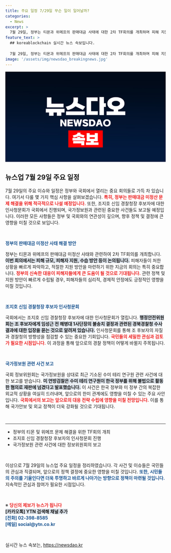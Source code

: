 ```yaml
---
title: 주요 일정 7/29일 무슨 일이 일어날까?
categories:
  - News
excerpt: >
  7월 29일, 정부는 티몬과 위메프의 판매대금 사태에 대한 2차 TF회의를 개최하며 피해 지원 방안을 논의합니다. 국회에서는 신임 경찰청장 후보에 대한 인사청문회와 함께 국가정보원 관련 사건 보고도 예정되어 있어, 뜨거운 이슈가 쏟아집니다!
feature_text: >
  ## koreablockchain 실시간 뉴스 속보입니다.

  7월 29일, 정부는 티몬과 위메프의 판매대금 사태에 대한 2차 TF회의를 개최하며 피해 지원 방안을 논의합니다. 국회에서는 신임 경찰청장 후보에 대한 인사청문회와 함께 국가정보원 관련 사건 보고도 예정되어 있어, 뜨거운 이슈가 쏟아집니다!
image: '/assets/img/newsdao_breakingnews.jpg'
---
```


<p><img src="/assets/img/newsdao_breakingnews.jpg" alt="koreablockchain 속보" /></p>

<h2 data-ke-size="size26">뉴스업 7월 29일 주요 일정</h2>

<p data-ke-size="size16">7월 29일의 주요 이슈와 일정은 정부와 국회에서 열리는 중요 회의들로 가득 차 있습니다. 여기서 다룰 몇 가지 핵심 사항을 살펴보겠습니다. <b><span style="color: #ee2323;">특히, 정부는 판매대금 미정산 문제 해결을 위해 적극적으로 나설 예정입니다.</span></b> 또한, 조지호 신임 경찰청장 후보자에 대한 인사청문회가 국회에서 진행되며, 국가정보원과 관련된 중요한 사건들도 보고될 예정입니다. 이러한 모든 사항들은 정부 및 국회와의 연관성이 깊으며, 향후 정책 및 결정에 큰 영향을 미칠 것으로 보입니다.</p>

<p data-ke-size="size16">&nbsp;</p>

<p><b><span style="color: #1a5490;">정부의 판매대금 미정산 사태 해결 방안</span></b></p>

<p data-ke-size="size16">정부는 티몬과 위메프의 판매대금 미정산 사태와 관련하여 2차 TF회의를 개최합니다. <b><span style="background-color: #21538527;">이번 회의에서는 피해 규모, 피해자 지원, 수습 방안 등이 논의됩니다.</span></b> 피해자들이 처한 상황을 빠르게 파악하고, 적절한 지원 방안을 마련하기 위한 지금의 회의는 특히 중요합니다. <b><span style="color: #ee2323;">정부의 신속한 대응이 피해자들에게 큰 도움이 될 것으로 기대됩니다.</span></b> 관련 정책 및 지원 방안이 빠르게 수립될 경우, 피해자들의 심리적, 경제적 안정에도 긍정적인 영향을 미칠 것입니다.</p>

<p data-ke-size="size16">&nbsp;</p>

<p><b><span style="color: #1a5490;">조지호 신임 경찰청장 후보자 인사청문회</span></b></p>

<p data-ke-size="size16">국회에서는 조지호 신임 경찰청장 후보자에 대한 인사청문회가 열립니다. <b><span style="background-color: #21538527;">행정안전위원회는 조 후보자에게 임성근 전 해병대 1사단장의 불송치 결정과 관련된 경북경찰청 수사 결과에 대한 입장을 묻는 것으로 알려져 있습니다.</span></b> 인사청문회를 통해 조 후보자의 자질과 경찰청의 방향성을 점검할 수 있는 중요한 기회입니다. <b><span style="color: #ee2323;">국민들의 세밀한 관심과 검토가 필요한 시점입니다.</span></b> 이 과정을 통해 앞으로의 경찰 정책이 어떻게 바뀔지 주목됩니다.</p>

<p data-ke-size="size16">&nbsp;</p>

<p><b><span style="color: #1a5490;">국가정보원 관련 사건 보고</span></b></p>

<p data-ke-size="size16">국회 정보위원회는 국가정보원을 상대로 최근 기소된 수미 테리 연구원 관련 사건에 대한 보고를 받습니다. <b><span style="background-color: #21538527;">미 연방검찰은 수미 테리 연구원이 한국 정부를 위해 불법으로 활동한 혐의로 재판에 넘겼다고 발표했습니다.</span></b> 이 사건은 한국 정부와 미 정부 간의 복잡한 외교적 상황을 여실히 드러내며, 앞으로의 한미 관계에도 영향을 미칠 수 있는 주요 사안입니다. <b><span style="color: #ee2323;">국회에서의 보고는 앞으로의 대응 전략 수립에 영향을 미칠 전망입니다.</span></b> 이를 통해 국가안보 및 외교 정책이 더욱 강화될 것으로 기대됩니다.</p>

<p data-ke-size="size16">&nbsp;</p>

<hr>

<ul>
<li>정부의 티몬 및 위메프 문제 해결을 위한 TF회의 개최</li>
<li>조지호 신임 경찰청장 후보자의 인사청문회 진행</li>
<li>국가정보원 관련 사건에 대한 정보위원회의 보고</li>
</ul>

<p data-ke-size="size16">&nbsp;</p>

<p data-ke-size="size16">이상으로 7월 29일의 뉴스업 주요 일정을 정리하였습니다. 각 사건 및 이슈들은 국민들의 관심과 직결되며, 앞으로의 정책 결정에 중요한 영향을 미칠 것입니다. <b><span style="color: #1a5490;">또한, 시민들의 주의를 기울인다면 더욱 투명하고 바르게 나아가는 방향으로 정책이 마련될 것입니다.</span></b> 지속적인 관심과 참여가 필요한 시점입니다.</p>

<p data-ke-size="size16">&nbsp;</p>

<p data-ke-size="size16">※ <b><span style="color: #ee2323;">당신의 제보가 뉴스가 됩니다</span></b><br>
<b><span style="background-color: #21538527;">[카카오톡] YTN 검색해 채널 추가</span></b><br>
<b><span style="color: #1a5490;">[전화] 02-398-8585</span></b><br>
<b><span style="color: #1a5490;">[메일] social@ytn.co.kr</span></b></p>

<p data-ke-size="size16">&nbsp;</p>
실시간 뉴스 속보는, <a href="https://newsdao.kr" rel="dofollow">https://newsdao.kr</a>


